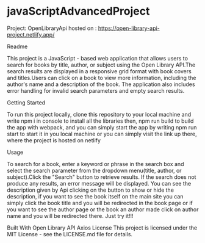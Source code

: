# javaScriptAdvancedProject
Project: OpenLibraryApi
hosted on : https://open-library-api-project.netlify.app/


Readme

This project is a JavaScript - based web application that allows users to search for books by title, author, or subject using the Open Library API.The search results are displayed in a responsive grid format with book covers and titles.Users can click on a book to view more information, including the author's name and a description of the book. The application also includes error handling for invalid search parameters and empty search results.

Getting Started

To run this project locally, clone this repository to your local machine and write npm i in console to install all the libraries then, npm run build to build the app with webpack, and you can simply start the app by writing npm run start to start it in you local machine or you can simply visit the link up there, where the project is hosted on netlify


  Usage

To search for a book, enter a keyword or phrase in the search box and select the search parameter from the dropdown menu(title, author, or subject).Click the "Search" button to retrieve results.
If the search does not produce any results, an error message will be displayed.
You can see the description given by Api clicking on the button to show or hide the description, if you want to see the book itself on the main site you can simply click the book title and you will be redirected in the book page or if you want to see the author page or the book an author made click on author name and you will be redirected there. Just try it!!!

Built With
Open Library API
Axios
License
This project is licensed under the MIT License - see the LICENSE.md file for details.

